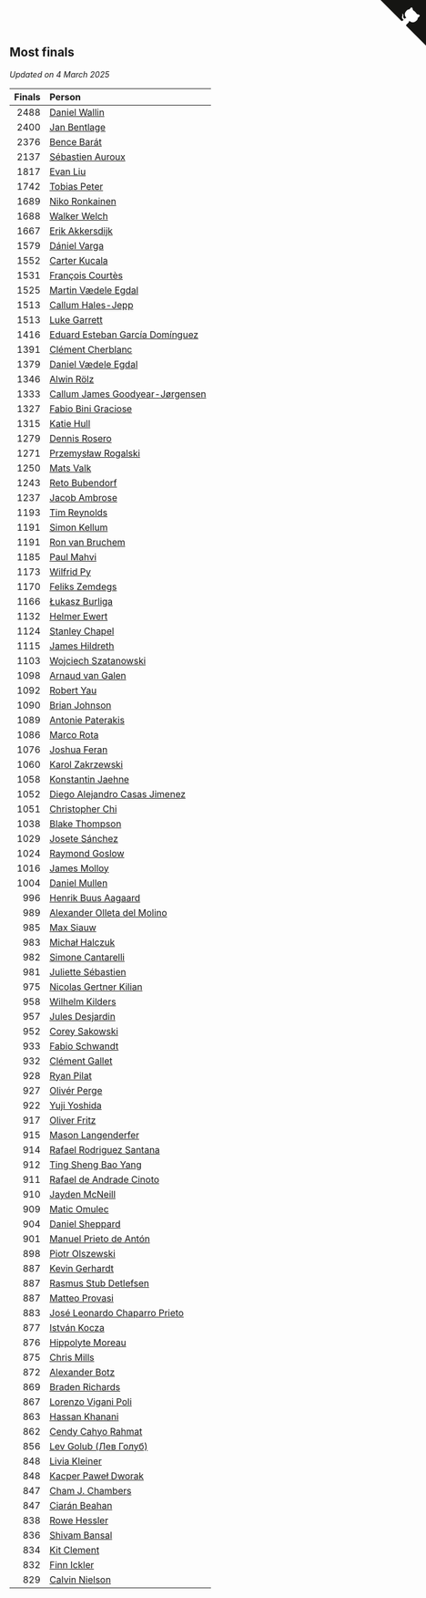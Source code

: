 ## Most finals

*Updated on  4 March 2025*

| Finals | Person |
| ---: | :--- |
| 2488 | [Daniel Wallin](https://www.worldcubeassociation.org/persons/2013WALL03) |
| 2400 | [Jan Bentlage](https://www.worldcubeassociation.org/persons/2010BENT01) |
| 2376 | [Bence Barát](https://www.worldcubeassociation.org/persons/2008BARA01) |
| 2137 | [Sébastien Auroux](https://www.worldcubeassociation.org/persons/2008AURO01) |
| 1817 | [Evan Liu](https://www.worldcubeassociation.org/persons/2009LIUE01) |
| 1742 | [Tobias Peter](https://www.worldcubeassociation.org/persons/2014PETE03) |
| 1689 | [Niko Ronkainen](https://www.worldcubeassociation.org/persons/2010RONK01) |
| 1688 | [Walker Welch](https://www.worldcubeassociation.org/persons/2011WELC01) |
| 1667 | [Erik Akkersdijk](https://www.worldcubeassociation.org/persons/2005AKKE01) |
| 1579 | [Dániel Varga](https://www.worldcubeassociation.org/persons/2008VARG01) |
| 1552 | [Carter Kucala](https://www.worldcubeassociation.org/persons/2015KUCA01) |
| 1531 | [François Courtès](https://www.worldcubeassociation.org/persons/2008COUR01) |
| 1525 | [Martin Vædele Egdal](https://www.worldcubeassociation.org/persons/2013EGDA02) |
| 1513 | [Callum Hales-Jepp](https://www.worldcubeassociation.org/persons/2012HALE01) |
| 1513 | [Luke Garrett](https://www.worldcubeassociation.org/persons/2017GARR05) |
| 1416 | [Eduard Esteban García Domínguez](https://www.worldcubeassociation.org/persons/2011EDUA01) |
| 1391 | [Clément Cherblanc](https://www.worldcubeassociation.org/persons/2014CHER05) |
| 1379 | [Daniel Vædele Egdal](https://www.worldcubeassociation.org/persons/2013EGDA01) |
| 1346 | [Alwin Rölz](https://www.worldcubeassociation.org/persons/2016ROLZ01) |
| 1333 | [Callum James Goodyear-Jørgensen](https://www.worldcubeassociation.org/persons/2012GOOD02) |
| 1327 | [Fabio Bini Graciose](https://www.worldcubeassociation.org/persons/2010GRAC02) |
| 1315 | [Katie Hull](https://www.worldcubeassociation.org/persons/2010HULL01) |
| 1279 | [Dennis Rosero](https://www.worldcubeassociation.org/persons/2010ROSE03) |
| 1271 | [Przemysław Rogalski](https://www.worldcubeassociation.org/persons/2013ROGA02) |
| 1250 | [Mats Valk](https://www.worldcubeassociation.org/persons/2007VALK01) |
| 1243 | [Reto Bubendorf](https://www.worldcubeassociation.org/persons/2012BUBE01) |
| 1237 | [Jacob Ambrose](https://www.worldcubeassociation.org/persons/2010AMBR01) |
| 1193 | [Tim Reynolds](https://www.worldcubeassociation.org/persons/2005REYN01) |
| 1191 | [Simon Kellum](https://www.worldcubeassociation.org/persons/2016KELL12) |
| 1191 | [Ron van Bruchem](https://www.worldcubeassociation.org/persons/2003BRUC01) |
| 1185 | [Paul Mahvi](https://www.worldcubeassociation.org/persons/2012MAHV01) |
| 1173 | [Wilfrid Py](https://www.worldcubeassociation.org/persons/2016PYWI01) |
| 1170 | [Feliks Zemdegs](https://www.worldcubeassociation.org/persons/2009ZEMD01) |
| 1166 | [Łukasz Burliga](https://www.worldcubeassociation.org/persons/2013BURL01) |
| 1132 | [Helmer Ewert](https://www.worldcubeassociation.org/persons/2015EWER01) |
| 1124 | [Stanley Chapel](https://www.worldcubeassociation.org/persons/2016CHAP04) |
| 1115 | [James Hildreth](https://www.worldcubeassociation.org/persons/2009HILD01) |
| 1103 | [Wojciech Szatanowski](https://www.worldcubeassociation.org/persons/2011SZAT01) |
| 1098 | [Arnaud van Galen](https://www.worldcubeassociation.org/persons/2006GALE01) |
| 1092 | [Robert Yau](https://www.worldcubeassociation.org/persons/2009YAUR01) |
| 1090 | [Brian Johnson](https://www.worldcubeassociation.org/persons/2013JOHN10) |
| 1089 | [Antonie Paterakis](https://www.worldcubeassociation.org/persons/2012PATE01) |
| 1086 | [Marco Rota](https://www.worldcubeassociation.org/persons/2009ROTA01) |
| 1076 | [Joshua Feran](https://www.worldcubeassociation.org/persons/2011FERA01) |
| 1060 | [Karol Zakrzewski](https://www.worldcubeassociation.org/persons/2014ZAKR01) |
| 1058 | [Konstantin Jaehne](https://www.worldcubeassociation.org/persons/2015JAEH01) |
| 1052 | [Diego Alejandro Casas Jimenez](https://www.worldcubeassociation.org/persons/2014JIME05) |
| 1051 | [Christopher Chi](https://www.worldcubeassociation.org/persons/2014CHIC01) |
| 1038 | [Blake Thompson](https://www.worldcubeassociation.org/persons/2010THOM03) |
| 1029 | [Josete Sánchez](https://www.worldcubeassociation.org/persons/2015SANC18) |
| 1024 | [Raymond Goslow](https://www.worldcubeassociation.org/persons/2014GOSL01) |
| 1016 | [James Molloy](https://www.worldcubeassociation.org/persons/2011MOLL01) |
| 1004 | [Daniel Mullen](https://www.worldcubeassociation.org/persons/2016MULL04) |
| 996 | [Henrik Buus Aagaard](https://www.worldcubeassociation.org/persons/2006BUUS01) |
| 989 | [Alexander Olleta del Molino](https://www.worldcubeassociation.org/persons/2008OLLE01) |
| 985 | [Max Siauw](https://www.worldcubeassociation.org/persons/2017SIAU02) |
| 983 | [Michał Halczuk](https://www.worldcubeassociation.org/persons/2006HALC01) |
| 982 | [Simone Cantarelli](https://www.worldcubeassociation.org/persons/2012CANT02) |
| 981 | [Juliette Sébastien](https://www.worldcubeassociation.org/persons/2014SEBA01) |
| 975 | [Nicolas Gertner Kilian](https://www.worldcubeassociation.org/persons/2013GERT01) |
| 958 | [Wilhelm Kilders](https://www.worldcubeassociation.org/persons/2010KILD02) |
| 957 | [Jules Desjardin](https://www.worldcubeassociation.org/persons/2010DESJ01) |
| 952 | [Corey Sakowski](https://www.worldcubeassociation.org/persons/2011SAKO01) |
| 933 | [Fabio Schwandt](https://www.worldcubeassociation.org/persons/2014SCHW02) |
| 932 | [Clément Gallet](https://www.worldcubeassociation.org/persons/2004GALL02) |
| 928 | [Ryan Pilat](https://www.worldcubeassociation.org/persons/2016PILA03) |
| 927 | [Olivér Perge](https://www.worldcubeassociation.org/persons/2007PERG01) |
| 922 | [Yuji Yoshida](https://www.worldcubeassociation.org/persons/2015YOSH01) |
| 917 | [Oliver Fritz](https://www.worldcubeassociation.org/persons/2014FRIT02) |
| 915 | [Mason Langenderfer](https://www.worldcubeassociation.org/persons/2013LANG03) |
| 914 | [Rafael Rodriguez Santana](https://www.worldcubeassociation.org/persons/2012SANT12) |
| 912 | [Ting Sheng Bao Yang](https://www.worldcubeassociation.org/persons/2008BAOY01) |
| 911 | [Rafael de Andrade Cinoto](https://www.worldcubeassociation.org/persons/2007CINO01) |
| 910 | [Jayden McNeill](https://www.worldcubeassociation.org/persons/2012MCNE01) |
| 909 | [Matic Omulec](https://www.worldcubeassociation.org/persons/2010OMUL02) |
| 904 | [Daniel Sheppard](https://www.worldcubeassociation.org/persons/2009SHEP01) |
| 901 | [Manuel Prieto de Antón](https://www.worldcubeassociation.org/persons/2015ANTO04) |
| 898 | [Piotr Olszewski](https://www.worldcubeassociation.org/persons/2013OLSZ02) |
| 887 | [Kevin Gerhardt](https://www.worldcubeassociation.org/persons/2013GERH01) |
| 887 | [Rasmus Stub Detlefsen](https://www.worldcubeassociation.org/persons/2014DETL01) |
| 887 | [Matteo Provasi](https://www.worldcubeassociation.org/persons/2009PROV01) |
| 883 | [José Leonardo Chaparro Prieto](https://www.worldcubeassociation.org/persons/2011CHAP01) |
| 877 | [István Kocza](https://www.worldcubeassociation.org/persons/2005KOCZ01) |
| 876 | [Hippolyte Moreau](https://www.worldcubeassociation.org/persons/2008MORE02) |
| 875 | [Chris Mills](https://www.worldcubeassociation.org/persons/2014MILL04) |
| 872 | [Alexander Botz](https://www.worldcubeassociation.org/persons/2013BOTZ01) |
| 869 | [Braden Richards](https://www.worldcubeassociation.org/persons/2017RICH02) |
| 867 | [Lorenzo Vigani Poli](https://www.worldcubeassociation.org/persons/2007POLI01) |
| 863 | [Hassan Khanani](https://www.worldcubeassociation.org/persons/2018KHAN26) |
| 862 | [Cendy Cahyo Rahmat](https://www.worldcubeassociation.org/persons/2010RAHM02) |
| 856 | [Lev Golub (Лев Голуб)](https://www.worldcubeassociation.org/persons/2014HOLU01) |
| 848 | [Livia Kleiner](https://www.worldcubeassociation.org/persons/2013KLEI03) |
| 848 | [Kacper Paweł Dworak](https://www.worldcubeassociation.org/persons/2020DWOR01) |
| 847 | [Cham J. Chambers](https://www.worldcubeassociation.org/persons/2017CHAM09) |
| 847 | [Ciarán Beahan](https://www.worldcubeassociation.org/persons/2012BEAH01) |
| 838 | [Rowe Hessler](https://www.worldcubeassociation.org/persons/2007HESS01) |
| 836 | [Shivam Bansal](https://www.worldcubeassociation.org/persons/2011BANS02) |
| 834 | [Kit Clement](https://www.worldcubeassociation.org/persons/2008CLEM01) |
| 832 | [Finn Ickler](https://www.worldcubeassociation.org/persons/2012ICKL01) |
| 829 | [Calvin Nielson](https://www.worldcubeassociation.org/persons/2014NIEL03) |


<a href="https://github.com/jonatanklosko/wca_statistics" class="github-corner" aria-label="View source on Github"><svg width="80" height="80" viewBox="0 0 250 250" style="fill:#151513; color:#fff; position: absolute; top: 0; border: 0; right: 0;" aria-hidden="true"><path d="M0,0 L115,115 L130,115 L142,142 L250,250 L250,0 Z"></path><path d="M128.3,109.0 C113.8,99.7 119.0,89.6 119.0,89.6 C122.0,82.7 120.5,78.6 120.5,78.6 C119.2,72.0 123.4,76.3 123.4,76.3 C127.3,80.9 125.5,87.3 125.5,87.3 C122.9,97.6 130.6,101.9 134.4,103.2" fill="currentColor" style="transform-origin: 130px 106px;" class="octo-arm"></path><path d="M115.0,115.0 C114.9,115.1 118.7,116.5 119.8,115.4 L133.7,101.6 C136.9,99.2 139.9,98.4 142.2,98.6 C133.8,88.0 127.5,74.4 143.8,58.0 C148.5,53.4 154.0,51.2 159.7,51.0 C160.3,49.4 163.2,43.6 171.4,40.1 C171.4,40.1 176.1,42.5 178.8,56.2 C183.1,58.6 187.2,61.8 190.9,65.4 C194.5,69.0 197.7,73.2 200.1,77.6 C213.8,80.2 216.3,84.9 216.3,84.9 C212.7,93.1 206.9,96.0 205.4,96.6 C205.1,102.4 203.0,107.8 198.3,112.5 C181.9,128.9 168.3,122.5 157.7,114.1 C157.9,116.9 156.7,120.9 152.7,124.9 L141.0,136.5 C139.8,137.7 141.6,141.9 141.8,141.8 Z" fill="currentColor" class="octo-body"></path></svg></a><style>.github-corner:hover .octo-arm{animation:octocat-wave 560ms ease-in-out}@keyframes octocat-wave{0%,100%{transform:rotate(0)}20%,60%{transform:rotate(-25deg)}40%,80%{transform:rotate(10deg)}}@media (max-width:500px){.github-corner:hover .octo-arm{animation:none}.github-corner .octo-arm{animation:octocat-wave 560ms ease-in-out}}</style>
